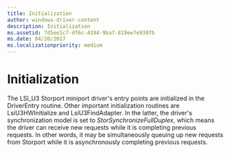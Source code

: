 ```yaml
---
title: Initialization
author: windows-driver-content
description: Initialization
ms.assetid: 7d5ee1c7-df6c-4394-9ba7-819ee7e9397b
ms.date: 04/20/2017
ms.localizationpriority: medium
---
```


# Initialization


The LSI\_U3 Storport miniport driver's entry points are initialized in the DriverEntry routine. Other important initialization routines are LsiU3HWInitialize and LsiU3FindAdapter. In the latter, the driver's synchronization model is set to *StorSynchronizeFullDuplex*, which means the driver can receive new requests while it is completing previous requests. In other words, it may be simultaneously queuing up new requests from Storport while it is asynchronously completing previous requests.

 

 




